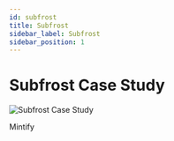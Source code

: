 ```yaml
---
id: subfrost
title: Subfrost
sidebar_label: Subfrost
sidebar_position: 1
---
```


# Subfrost Case Study

<div style={{ marginTop: '40px', marginBottom: '2rem' }}>
  <img 
    src="https://picsum.photos/seed/subfrost/800/400"
    alt="Subfrost Case Study"
    style={{
      width: '100%',
      height: '300px',
      objectFit: 'cover',
      borderRadius: '8px'
    }}
  />
</div>

Mintify
